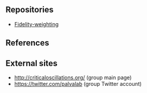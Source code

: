## Repositories

<ul>
  <li> <a href="https://github.com/sanrou/fidelityWeighting">Fidelity-weighting</a> </li>
</ul>

## References

## External sites

<ul>
  <li> <a href="http://criticaloscillations.org">http://criticaloscillations.org/</a> (group main page) </li>
  <li> <a href="https://twitter.com/palvalab?lang=en">https://twitter.com/palvalab</a> (group Twitter account) </li>
</ul>
